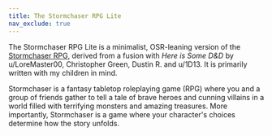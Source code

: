 ```yaml
---
title: The Stormchaser RPG Lite
nav_exclude: true
---
```


The Stormchaser RPG Lite is a minimalist, OSR-leaning version of the [Stormchaser RPG](https://stormchaserroleplaying.com/stormchaserRPG/), derived from a fusion with *Here is Some D&D* by u/LoreMaster00, Christopher Green, Dustin R. and u/1D13. It is primarily written with my children in mind.

Stormchaser is a fantasy tabletop roleplaying game (RPG) where you and a group of friends gather to tell a tale of brave heroes and cunning villains in a world filled with terrifying monsters and amazing treasures. More importantly, Stormchaser is a game where your character's choices determine how the story unfolds.